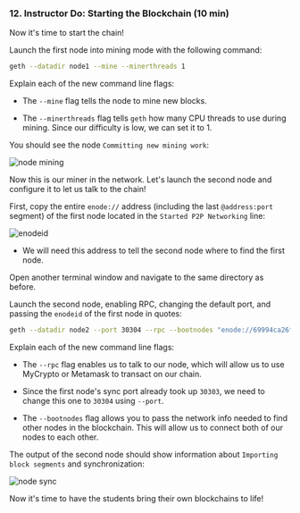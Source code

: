### 12. Instructor Do: Starting the Blockchain (10 min)

Now it's time to start the chain!

Launch the first node into mining mode with the following command:

```bash
geth --datadir node1 --mine --minerthreads 1
```

Explain each of the new command line flags:

* The `--mine` flag tells the node to mine new blocks.

* The `--minerthreads` flag tells `geth` how many CPU threads to use during mining. Since our difficulty is low, we can set it to 1.

You should see the node `Committing new mining work`:

![node mining](Images/mining.png)

Now this is our miner in the network. Let's launch the second node and configure it to let us talk to the chain!

First, copy the entire `enode://` address (including the last `@address:port` segment)
of the first node located in the `Started P2P Networking` line:

![enodeid](Images/enodeid.png)

* We will need this address to tell the second node where to find the first node.

Open another terminal window and navigate to the same directory as before.

Launch the second node, enabling RPC, changing the default port, and passing the `enodeid` of the first node in quotes:

```bash
geth --datadir node2 --port 30304 --rpc --bootnodes "enode://69994ca26f775569b5cdb4970299c2265f7dcb7714a4ffaf66400f50e5128e79e2ff465731ddf597030f931375aa90f40d6cff7ace0f4afb84ae8de19da047bf@127.0.0.1:30303"
```

Explain each of the new command line flags:

* The `--rpc` flag enables us to talk to our node, which will allow us to use MyCrypto or Metamask to transact on our chain.

* Since the first node's sync port already took up `30303`, we need to change this one to `30304` using `--port`.

* The `--bootnodes` flag allows you to pass the network info needed to find other nodes in the blockchain. This will allow us to connect both of our nodes to each other.

The output of the second node should show information about `Importing block segments` and synchronization:

![node sync](Images/node-sync.png)

Now it's time to have the students bring their own blockchains to life!
